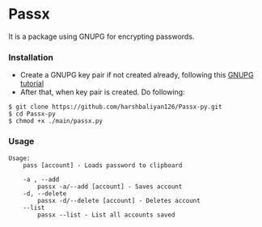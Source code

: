 # Passx
It is a package using GNUPG for encrypting passwords. 

### Installation 

 -  Create a GNUPG key pair if not created already, following this [GNUPG tutorial](https://www.gnupg.org/gph/en/manual/c14.html)
 -  After that, when key pair is created. Do following:

   ```console
   $ git clone https://github.com/harshbaliyan126/Passx-py.git
   $ cd Passx-py
   $ chmod +x ./main/passx.py
   ```

### Usage

```
Usage:
    pass [account] - Loads password to clipboard

    -a , --add
        passx -a/--add [account] - Saves account
    -d, --delete
        passx -d/--delete [account] - Deletes account
    --list
        passx --list - List all accounts saved
```
    

